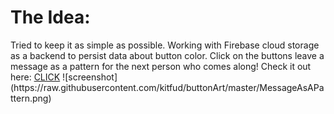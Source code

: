 <h1>The Idea:</h1>
Tried to keep it as simple as possible. Working with Firebase cloud storage as a backend to persist data about button color. Click on the buttons leave a message as a pattern for the next person who comes along! Check it out here: <a href="https://buttonart-dcb3b.web.app/">CLICK</a>  
![screenshot](https://raw.githubusercontent.com/kitfud/buttonArt/master/MessageAsAPattern.png)
